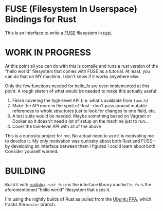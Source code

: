 # FUSE (Filesystem In Userspace) Bindings for Rust

This is an interface to write a [FUSE](http://fuse.sourceforge.net/) filesystem in [rust](http://www.rust-lang.org/).

# WORK IN PROGRESS

At this point all you can do with this is compile and runs a rust version of the "hello world" filesystem that comes with FUSE as a tutorial.  At least, you can do that on MY machine.  I don't know if it works anywhere else.

Only the few functions needed for hello_fs are even implemented at this point.  A rough sketch of what would be needed to make this actually useful:

  1. Finish covering the high-level API (i.e. what's available from `fuse.h`)
  2. Make the API more in the spirit of Rust--don't pass around mutable references to whole structures just to look for changes to one field, etc.
  3. A test suite would be needed.  Maybe something based on Vagrant or Docker so it doesn't need a lot of setup on the machine just to run...
  4. Cover the low-level API with all of the above

This is a curiosity project for me.  No actual need to use it is motivating me to develop it.  My only motivation was curiosity about both Rust and FUSE--by developing an interface between them I figured I could learn about both.  Consider yourself warned.

# BUILDING

Build it with [rustpkg](https://github.com/mozilla/rust/blob/master/doc/rustpkg.md).  `rust_fuse` is the interface library and `hello_fs` is the aforementioned "hello world" filesystem that uses it.

I'm using the nightly builds of Rust as pulled from the [Ubuntu PPA](https://launchpad.net/%7Ehansjorg/+archive/rust), which tracks the `master` branch.
